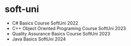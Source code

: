 # soft-uni
+ C# Basics Course SoftUni 2022
+ C++ Object Oriented Programing Course SoftUni 2023
+ Quality Assurance Basics Course SoftUni 2023
+ Java Basics SoftUni 2024
